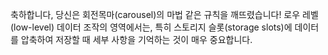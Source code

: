 축하합니다, 당신은 회전목마(carousel)의 마법 같은 규칙을 깨뜨렸습니다! 로우 레벨(low-level) 데이터 조작의 영역에서는, 특히 스토리지 슬롯(storage slots)에 데이터를 압축하여 저장할 때 세부 사항을 기억하는 것이 매우 중요합니다.
